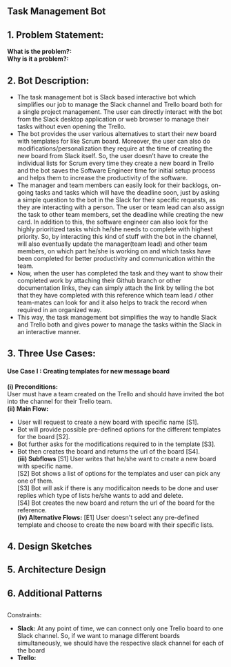 ## Task Management Bot

## 1. Problem Statement:  
**What is the problem?:**  
**Why is it a problem?:**  

## 2. Bot Description:  
  * The task management bot is Slack based interactive bot which simplifies our job to manage the Slack channel and 
Trello board both for a single project management. The user can directly interact with the bot 
from the Slack desktop application or web browser to manage their tasks without even opening the Trello.  
  * The bot provides the user various alternatives to start their new board with templates for like Scrum board. 
  Moreover, the user can also do modifications/personalization they require at the time of creating the new board 
  from Slack itself. So, the user doesn’t have to create the individual lists for Scrum every time they create a new board 
  in Trello and the bot saves the Software Engineer time for initial setup process and helps them 
  to increase the productivity of the software.  
  * The manager and team members can easily look for their backlogs, on-going tasks and tasks which will have the deadline soon, 
  just by asking a simple question to the bot in the Slack for their specific requests, as they are interacting with a person. 
  The user or team lead can also assign the task to other team members, set the deadline while creating the new card. 
  In addition to this, the software engineer can also look for the highly prioritized tasks which he/she needs to complete with 
  highest priority. So, by interacting this kind of stuff with the bot in the channel, 
  will also eventually update the manager(team lead) and other team members, on which part he/she is working on and 
  which tasks have been completed for better productivity and communication within the team.  
  * Now, when the user has completed the task and they want to show their completed work by attaching their Github branch or 
  other documentation links, they can simply attach the link by telling the bot that they have completed 
  with this reference which team lead / other team-mates can look for and it also helps to track the record when required 
  in an organized way.  
  * This way, the task management bot simplifies the way to handle Slack and Trello both and gives power to manage the tasks 
  within the Slack in an interactive manner.


## 3. Three Use Cases:  
#### Use Case I : Creating templates for new message board  
  **(i) Preconditions:**  
   User must have a team created on the Trello and should have invited the bot into the channel for their Trello team.  
  **(ii) Main Flow:**  
   * User will request to create a new board with specific name [S1].   
   * Bot will provide  possible pre-defined options for the different templates for the board [S2].   
   * Bot further asks for the modifications required to in the template [S3].  
   * Bot then creates the board and returns the url of the board [S4].  
  **(iii) Subflows**
  [S1] User writes that he/she want to create a new board with specific name.  
  [S2] Bot shows a list of options for the templates and user can pick any one of them.  
  [S3] Bot will ask if there is any modificaiton needs to be done and user replies which type of lists he/she wants to add and delete.  
  [S4] Bot creates the new board and return the url of the board for the reference.  
 **(iv) Alternative Flows:**
  [E1] User doesn't select any pre-defined template and choose to create the new board with their specific lists.

## 4. Design Sketches  


## 5. Architecture Design  

## 6. Additional Patterns

##
Constraints:  
  * **Slack:** At any point of time, we can connect only one Trello board to one Slack channel.
   So, if we want to manage different boards simultaneously, we should have the respective slack channel for each of the board  
   * **Trello:** 

